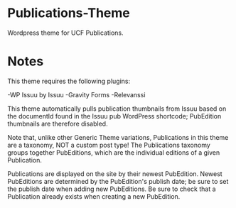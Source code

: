 Publications-Theme
=============

Wordpress theme for UCF Publications.

Notes
=============
This theme requires the following plugins:

-WP Issuu by Issuu
-Gravity Forms
-Relevanssi

This theme automatically pulls publication thumbnails from Issuu based on the documentId found in the Issuu pub WordPress shortcode; PubEdition thumbnails are therefore disabled.

Note that, unlike other Generic Theme variations, Publications in this theme are a taxonomy, NOT a custom post type!  The Publications taxonomy groups together PubEditions, which are the individual editions of a given Publication.

Publications are displayed on the site by their newest PubEdition.  Newest PubEditions are determined by the PubEdition's publish date; be sure to set the publish date when adding new PubEditions.  Be sure to check that a Publication already exists when creating a new PubEdition.